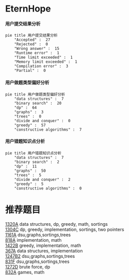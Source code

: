 # EternHope

<!-- tabs:start -->



#### **用户提交结果分析**

```mermaid
pie title 用户提交结果分析
    "Accepted" :  27
    "Rejected" :  0
    "Wrong answer" :  15
    "Runtime error" :  1
    "Time limit exceeded" :  1
    "Memory limit exceeded" :  1
    "Compilation error" :  3
    "Partial" :  0
```

#### **用户做题类型偏好分析**

```mermaid
pie title 用户做题类型偏好分析
    "data structures" :  7
    "binary search" :  20
    "dp" :  64
    "graphs" :  3
    "trees" :  0
    "divide and conquer" :  0
    "greedy" :  57
    "constructive algorithms" :  7
```
#### **用户错题知识点分析**

```mermaid
pie title 用户错题知识点分析
    "data structures" :  7
    "binary search" :  2
    "dp" :  11
    "graphs" :  50
    "trees" :  5
    "divide and conquer" :  2
    "greedy" :  5
    "constructive algorithms" :  0
```



<!-- tabs:end -->
# 推荐题目
[1320A](https://codeforces.com/contest/1320/problem/A)		data structures,
                        dp,
                        greedy,
                        math,
                        sortings		  
[1304C](https://codeforces.com/contest/1304/problem/C)		dp,
                        greedy,
                        implementation,
                        sortings,
                        two pointers		  
[1161A](https://codeforces.com/contest/1161/problem/A)		dsu,graphs,sortings,trees		  
[818A](https://codeforces.com/contest/818/problem/A)		implementation,
                        math		  
[1422B](https://codeforces.com/contest/1422/problem/B)		greedy,
                        implementation,
                        math		  
[367A](https://codeforces.com/contest/367/problem/A)		data structures,
                        implementation		  
[1247B2](https://codeforces.com/contest/1247B/problem/2)		dsu,graphs,sortings,trees		  
[831F](https://codeforces.com/contest/831/problem/F)		dsu,graphs,sortings,trees		  
[1272D](https://codeforces.com/contest/1272/problem/D)		brute force,
                        dp		  
[832A](https://codeforces.com/contest/832/problem/A)		games,
                        math		  
